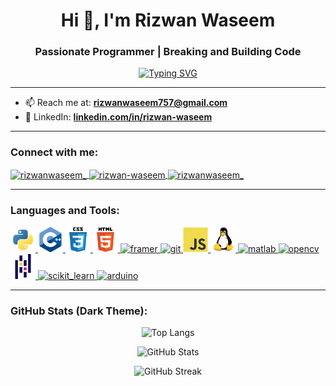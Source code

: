 <h1 align="center">Hi 👋, I'm Rizwan Waseem</h1>
<h3 align="center">Passionate Programmer | Breaking and Building Code</h3>

<p align="center">
  <a href="https://github.com/rizzwannndev">
    <img src="https://readme-typing-svg.herokuapp.com?color=F7F7F7&center=true&vCenter=true&lines=Programmer+%7C+Tech+Enthusiast;Engineering+solutions;Always+learning+%F0%9F%9A%80" alt="Typing SVG" />
  </a>
</p>

---

- 📫 Reach me at: **[rizwanwaseem757@gmail.com](mailto:rizwanwaseem757@gmail.com)**  
- 💼 LinkedIn: **[linkedin.com/in/rizwan-waseem](https://www.linkedin.com/in/rizwan-waseem)**

---

<h3 align="left">Connect with me:</h3>
<p align="left">
  <a href="https://twitter.com/rizwanwaseem_" target="_blank">
    <img align="center" src="https://raw.githubusercontent.com/rahuldkjain/github-profile-readme-generator/master/src/images/icons/Social/twitter.svg" alt="rizwanwaseem_" height="30" width="40" />
  </a>
  <a href="https://www.linkedin.com/in/rizwan-waseem" target="_blank">
    <img align="center" src="https://raw.githubusercontent.com/rahuldkjain/github-profile-readme-generator/master/src/images/icons/Social/linked-in-alt.svg" alt="rizwan-waseem" height="30" width="40" />
  </a>
  <a href="https://instagram.com/rizwanwaseem_" target="_blank">
    <img align="center" src="https://raw.githubusercontent.com/rahuldkjain/github-profile-readme-generator/master/src/images/icons/Social/instagram.svg" alt="rizwanwaseem_" height="30" width="40" />
  </a>
</p>

---

<h3 align="left">Languages and Tools:</h3>
<p align="left">
  <a href="https://www.python.org" target="_blank">
    <img src="https://raw.githubusercontent.com/devicons/devicon/master/icons/python/python-original.svg" alt="python" width="40" height="40"/>
  </a>
  <a href="https://www.w3schools.com/cpp/" target="_blank">
    <img src="https://raw.githubusercontent.com/devicons/devicon/master/icons/cplusplus/cplusplus-original.svg" alt="cplusplus" width="40" height="40"/>
  </a>
  <a href="https://www.w3schools.com/css/" target="_blank">
    <img src="https://raw.githubusercontent.com/devicons/devicon/master/icons/css3/css3-original-wordmark.svg" alt="css3" width="40" height="40"/>
  </a>
  <a href="https://www.w3.org/html/" target="_blank">
    <img src="https://raw.githubusercontent.com/devicons/devicon/master/icons/html5/html5-original-wordmark.svg" alt="html5" width="40" height="40"/>
  </a>
  <a href="https://www.framer.com/" target="_blank">
    <img src="https://www.vectorlogo.zone/logos/framer/framer-icon.svg" alt="framer" width="40" height="40"/>
  </a>
  <a href="https://git-scm.com/" target="_blank">
    <img src="https://www.vectorlogo.zone/logos/git-scm/git-scm-icon.svg" alt="git" width="40" height="40"/>
  </a>
  <a href="https://developer.mozilla.org/en-US/docs/Web/JavaScript" target="_blank">
    <img src="https://raw.githubusercontent.com/devicons/devicon/master/icons/javascript/javascript-original.svg" alt="javascript" width="40" height="40"/>
  </a>
  <a href="https://www.linux.org/" target="_blank">
    <img src="https://raw.githubusercontent.com/devicons/devicon/master/icons/linux/linux-original.svg" alt="linux" width="40" height="40"/>
  </a>
  <a href="https://www.mathworks.com/" target="_blank">
    <img src="https://upload.wikimedia.org/wikipedia/commons/2/21/Matlab_Logo.png" alt="matlab" width="40" height="40"/>
  </a>
  <a href="https://opencv.org/" target="_blank">
    <img src="https://www.vectorlogo.zone/logos/opencv/opencv-icon.svg" alt="opencv" width="40" height="40"/>
  </a>
  <a href="https://pandas.pydata.org/" target="_blank">
    <img src="https://raw.githubusercontent.com/devicons/devicon/2ae2a900d2f041da66e950e4d48052658d850630/icons/pandas/pandas-original.svg" alt="pandas" width="40" height="40"/>
  </a>
  <a href="https://scikit-learn.org/" target="_blank">
    <img src="https://upload.wikimedia.org/wikipedia/commons/0/05/Scikit_learn_logo_small.svg" alt="scikit_learn" width="40" height="40"/>
  </a>
  <a href="https://www.arduino.cc/" target="_blank">
    <img src="https://cdn.worldvectorlogo.com/logos/arduino-1.svg" alt="arduino" width="40" height="40"/>
  </a>
</p>

---

<h3 align="left">GitHub Stats (Dark Theme):</h3>

<p align="center">
  <img src="https://github-readme-stats.vercel.app/api/top-langs?username=rizzwannndev&show_icons=true&locale=en&layout=compact&theme=dark" alt="Top Langs" />
</p>

<p align="center">
  <img src="https://github-readme-stats.vercel.app/api?username=rizzwannndev&show_icons=true&locale=en&theme=dark" alt="GitHub Stats" />
</p>

<p align="center">
  <img src="https://github-readme-streak-stats.herokuapp.com/?user=rizzwannndev&theme=dark" alt="GitHub Streak" />
</p>
